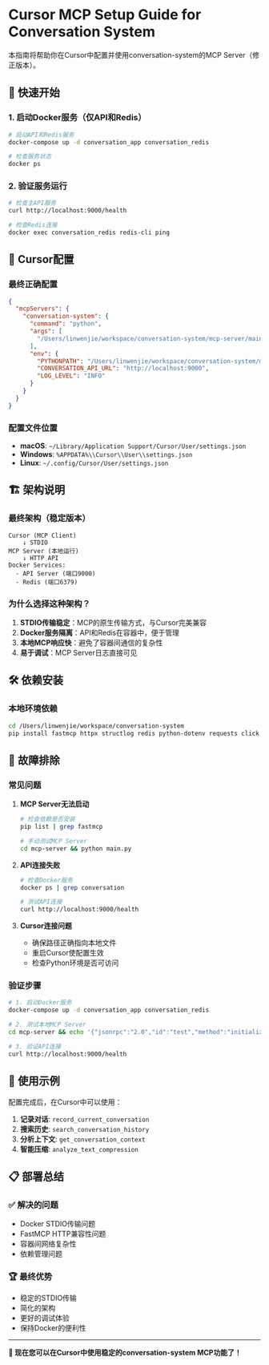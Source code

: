 # Cursor MCP Setup Guide for Conversation System

本指南将帮助你在Cursor中配置并使用conversation-system的MCP Server（修正版本）。

## 🚀 快速开始

### 1. 启动Docker服务（仅API和Redis）

```bash
# 启动API和Redis服务
docker-compose up -d conversation_app conversation_redis

# 检查服务状态
docker ps
```

### 2. 验证服务运行

```bash
# 检查主API服务
curl http://localhost:9000/health

# 检查Redis连接
docker exec conversation_redis redis-cli ping
```

## 📱 Cursor配置

### 最终正确配置
```json
{
  "mcpServers": {
    "conversation-system": {
      "command": "python",
      "args": [
        "/Users/linwenjie/workspace/conversation-system/mcp-server/main.py"
      ],
      "env": {
        "PYTHONPATH": "/Users/linwenjie/workspace/conversation-system/mcp-server",
        "CONVERSATION_API_URL": "http://localhost:9000",
        "LOG_LEVEL": "INFO"
      }
    }
  }
}
```

### 配置文件位置
- **macOS**: `~/Library/Application Support/Cursor/User/settings.json`
- **Windows**: `%APPDATA%\\Cursor\\User\\settings.json`
- **Linux**: `~/.config/Cursor/User/settings.json`

## 🏗️ 架构说明

### 最终架构（稳定版本）
```
Cursor (MCP Client)
    ↓ STDIO
MCP Server (本地运行)
    ↓ HTTP API
Docker Services:
  - API Server (端口9000)
  - Redis (端口6379)
```

### 为什么选择这种架构？
1. **STDIO传输稳定**：MCP的原生传输方式，与Cursor完美兼容
2. **Docker服务隔离**：API和Redis在容器中，便于管理
3. **本地MCP响应快**：避免了容器间通信的复杂性
4. **易于调试**：MCP Server日志直接可见

## 🛠️ 依赖安装

### 本地环境依赖
```bash
cd /Users/linwenjie/workspace/conversation-system
pip install fastmcp httpx structlog redis python-dotenv requests click
```

## 🔧 故障排除

### 常见问题

1. **MCP Server无法启动**
   ```bash
   # 检查依赖是否安装
   pip list | grep fastmcp
   
   # 手动测试MCP Server
   cd mcp-server && python main.py
   ```

2. **API连接失败**
   ```bash
   # 检查Docker服务
   docker ps | grep conversation
   
   # 测试API连接
   curl http://localhost:9000/health
   ```

3. **Cursor连接问题**
   - 确保路径正确指向本地文件
   - 重启Cursor使配置生效
   - 检查Python环境是否可访问

### 验证步骤

```bash
# 1. 启动Docker服务
docker-compose up -d conversation_app conversation_redis

# 2. 测试本地MCP Server
cd mcp-server && echo '{"jsonrpc":"2.0","id":"test","method":"initialize","params":{"protocolVersion":"2024-11-05","capabilities":{},"clientInfo":{"name":"test","version":"1.0"}}}' | python main.py

# 3. 验证API连接
curl http://localhost:9000/health
```

## 🎯 使用示例

配置完成后，在Cursor中可以使用：

1. **记录对话**: `record_current_conversation`
2. **搜索历史**: `search_conversation_history`
3. **分析上下文**: `get_conversation_context`
4. **智能压缩**: `analyze_text_compression`

## 📋 部署总结

### ✅ 解决的问题
- Docker STDIO传输问题
- FastMCP HTTP兼容性问题
- 容器间网络复杂性
- 依赖管理问题

### 🏆 最终优势
- 稳定的STDIO传输
- 简化的架构
- 更好的调试体验
- 保持Docker的便利性

---

**🚀 现在您可以在Cursor中使用稳定的conversation-system MCP功能了！**

